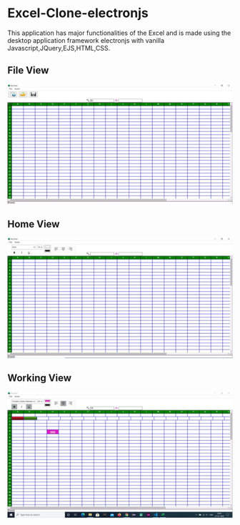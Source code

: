 # Excel-Clone-electronjs
This application has major functionalities of the Excel and is made using the desktop application framework electronjs with vanilla Javascript,JQuery,EJS,HTML,CSS.
<h2> File View </h2>
<p align="center">
  <img src="https://github.com/AkhileshPandeyji/Excel-Clone-electronjs/blob/master/images/file.jpg" title="File"/>
</p>
<h2> Home View </h2>
<p align="center">
  <img src="https://github.com/AkhileshPandeyji/Excel-Clone-electronjs/blob/master/images/home.jpg" title="Home"/>
</p>
<h2> Working View </h2>
<p align="center">
  <img src="https://github.com/AkhileshPandeyji/Excel-Clone-electronjs/blob/master/images/working.jpg" title="Working"/>
</p>
